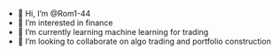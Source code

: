 - 👋 Hi, I’m @Rom1-44
- 👀 I’m interested in finance 
- 🌱 I’m currently learning machine learning for trading
- 💞️ I’m looking to collaborate on algo trading and portfolio construction


<!---
Rom1-44/Rom1-44 is a ✨ special ✨ repository because its `README.md` (this file) appears on your GitHub profile.
You can click the Preview link to take a look at your changes.
--->
